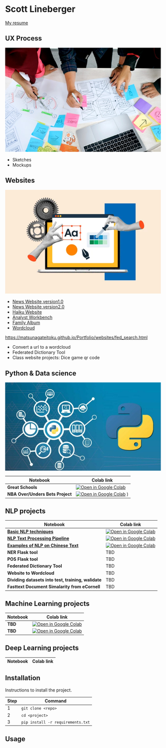 # Scott Lineberger
[My resume](https://github.com/matsunagateitoku/Portfolio/blob/main/websites/Future%20Resume%20.pdf)

## UX Process
![## UX Process](./images/ux-indonesia-qC2n6RQU4Vw-unsplash.jpg)
- Sketches
- Mockups
  
## Websites
![## UX Process](./images/free-website-builder.webp)

- [News Website,version1.0](https://matsunagateitoku.github.io/news/)
- [News Website,version2.0](https://matsunagateitoku.github.io/STDP_News/)
- [Haiku Website](https://matsunagateitoku.github.io/Haiku-Website/)
- [Analyst Workbench](https://matsunagateitoku.github.io/Portfolio/websites/awb/awb.html)
- [Family Album](https://matsunagateitoku.github.io/family/)
- [Wordcloud](https://matsunagateitoku.github.io/news/wordcloud.html?)


https://matsunagateitoku.github.io/Portfolio/websites/fed_search.html
- Convert a url to a wordcloud
- Federated Dictionary Tool
- Class website projects:
  Dice game
  qr code

## Python & Data science 
![## UX Process](./images/small.jpg)
  
| Notebook          | Colab link                                  |
|-------------------|----------------------------------------------|
| **Great Schools**                              |                        [![Open in Google Colab](https://colab.research.google.com/assets/colab-badge.svg)](https://colab.research.google.com/github/matsunagateitoku/Portfolio/blob/main/notebooks/GS.ipynb)                     |
| **NBA Over/Unders Bets Project**     |  [![Open in Google Colab](https://colab.research.google.com/assets/colab-badge.svg)](https://colab.research.google.com/github/matsunagateitoku/Portfolio/blob/main/notebooks/GS.ipynb) )                      |




## NLP projects

| Notebook          | Colab link                                  |
|-------------------|----------------------------------------------|
| **[Basic NLP techniques](https://github.com/matsunagateitoku/Portfolio/blob/main/notebooks/VISTA%20Vision.ipynb)**     |  [![Open in Google Colab](https://colab.research.google.com/assets/colab-badge.svg)](https://colab.research.google.com/github/matsunagateitoku/Portfolio/blob/main/notebooks/VISTA%20Vision.ipynb)                     |
| **[NLP Text Processing Pipeline](https://nbviewer.org/github/matsunagateitoku/Portfolio/blob/main/Text%20preprocessing%20pipeline%20%281%29.ipynb)**     | [![Open in Google Colab](https://colab.research.google.com/assets/colab-badge.svg)](https://colab.research.google.com/github/matsunagateitoku/Portfolio/blob/main/notebooks/Text%20preprocessing%20pipeline%20%281%29.ipynb)                      |
| **[Examples of NLP on Chinese Text](https://github.com/matsunagateitoku/Portfolio/blob/main/notebooks/Chinese%20Vista%20Vision%20for%20export.ipynb)**     | [![Open in Google Colab](https://colab.research.google.com/assets/colab-badge.svg)](https://colab.research.google.com/github/matsunagateitoku/Portfolio/blob/main/notebooks/Chinese%20Vista%20Vision%20for%20export.ipynb)                        |
| **NER Flask tool**     | TBD 
| **POS Flask tool**     | TBD 
| **Federated Dictionary Tool**     | TBD                 |
| **Website to Wordcloud**     | TBD                 |
| **Dividing datasets into test, training, walidate**     | TBD                     |
| **Fasttext Document Simalarity from eCornell**     | TBD                    |



    
## Machine Learning projects
| Notebook          | Colab link                                  |
|-------------------|----------------------------------------------|
| **TBD**                              |  [![Open in Google Colab](https://colab.research.google.com/assets/colab-badge.svg)](https://colab.research.google.com/github/matsunagateitoku/Portfolio/blob/main/notebooks/VISTA%20Vision.ipynb)                     |
| **TBD**     | [![Open in Google Colab](https://colab.research.google.com/assets/colab-badge.svg)](https://colab.research.google.com/github/matsunagateitoku/Portfolio/blob/main/notebooks/Text%20preprocessing%20pipeline%20%281%29.ipynb)                      |


## Deep Learning  projects
| Notebook          | Colab link                                  |
|-------------------|----------------------------------------------|




## Installation

Instructions to install the project.

| Step | Command             |
|------|---------------------|
| 1    | `git clone <repo>`   |
| 2    | `cd <project>`      |
| 3    | `pip install -r requirements.txt` |

## Usage


